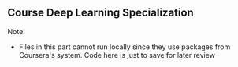 ## Course Deep Learning Specialization

Note:
* Files in this part cannot run locally since they use packages from Coursera's system. Code here is just to save for later review